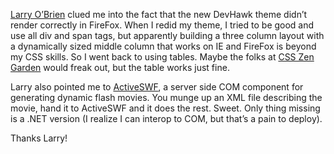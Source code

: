 [Larry O’Brien](http://www.knowing.net/) clued me into the fact that the
new DevHawk theme didn’t render correctly in FireFox. When I redid my
theme, I tried to be good and use all div and span tags, but apparently
building a three column layout with a dynamically sized middle column
that works on IE and FireFox is beyond my CSS skills. So I went back to
using tables. Maybe the folks at [CSS Zen
Garden](http://www.csszengarden.com/) would freak out, but the table
works just fine.

Larry also pointed me to [ActiveSWF](http://activeswf.com/), a server
side COM component for generating dynamic flash movies. You munge up an
XML file describing the movie, hand it to ActiveSWF and it does the
rest. Sweet. Only thing missing is a .NET version (I realize I can
interop to COM, but that’s a pain to deploy).

Thanks Larry!
